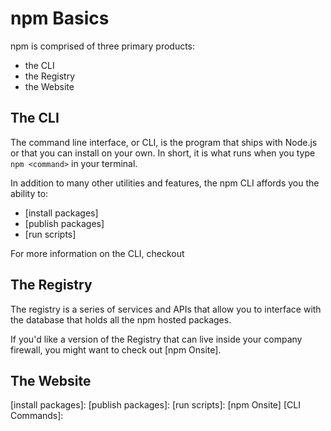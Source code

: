 <!--
title: 03 - npm Basics
featured: true
-->

# npm Basics

npm is comprised of three primary products:

- the CLI
- the Registry
- the Website

## The CLI

The command line interface, or CLI, is the program that ships
with Node.js or that you can install on your own. In short, it
is what runs when you type `npm <command>` in your terminal.

In addition to many other utilities and features, the npm CLI
affords you the ability to:

- [install packages]
- [publish packages]
- [run scripts]

For more information on the CLI, checkout

## The Registry

The registry is a series of services and APIs that allow you
to interface with the database that holds all the npm hosted
packages.

If you'd like a version of the Registry that can live inside
your company firewall, you might want to check out [npm Onsite].

## The Website

[install packages]:
[publish packages]:
[run scripts]:
[npm Onsite]
[CLI Commands]:
